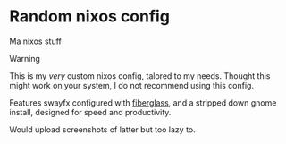 # Random nixos config
Ma nixos stuff

> [!Warning]
> This is my *very* custom nixos config, talored to my needs. Thought this might work on your system, I do not recommend using this config.

Features swayfx configured with [fiberglass](https://github.com/dealerofallthecats/fibreglass), and a stripped down gnome install, designed for speed and productivity.

Would upload screenshots of latter but too lazy to.
